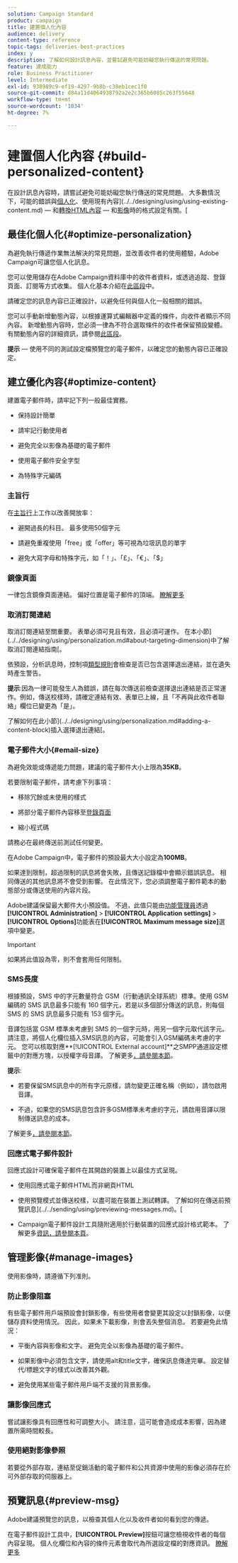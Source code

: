 ```yaml
---
solution: Campaign Standard
product: campaign
title: 建置個人化內容
audience: delivery
content-type: reference
topic-tags: deliveries-best-practices
index: y
description: 了解如何設計訊息內容，並嘗試避免可能妨礙您執行傳送的常見問題。 
feature: 達成能力
role: Business Practitioner
level: Intermediate
exl-id: 938989c9-ef19-4297-9b8b-c38eb1cec1f0
source-git-commit: d84a11d4064938792a2e2c365b6085c263f55648
workflow-type: tm+mt
source-wordcount: '1034'
ht-degree: 7%

---
```


# 建置個人化內容 {#build-personalized-content}

在設計訊息內容時，請嘗試避免可能妨礙您執行傳送的常見問題。 大多數情況下，可能的錯誤與[個人化](../../designing/using/personalization.md)、使用現有內容](../../designing/using/using-existing-content.md) — 和[轉換HTML內容](../../designing/using/using-existing-content.md#converting-an-html-content) — 和[影像](../../designing/using/images.md)時的格式設定有關。[

## 最佳化個人化{#optimize-personalization}

為避免執行傳遞作業無法解決的常見問題，並改善收件者的使用體驗，Adobe Campaign可讓您個人化訊息。

您可以使用儲存在Adobe Campaign資料庫中的收件者資料，或透過追蹤、登錄頁面、訂閱等方式收集。
個人化基本介紹在[此區段](../../designing/using/personalization.md)中。

請確定您的訊息內容已正確設計，以避免任何與個人化一般相關的錯誤。

您可以手動新增動態內容，以根據運算式編輯器中定義的條件，向收件者顯示不同內容。 新增動態內容時，您必須一律為不符合選取條件的收件者保留預設變體。
有關動態內容的詳細資訊，請參閱[此區段](../../designing/using/personalization.md#defining-dynamic-content-in-an-email)。

**提示**  — 使用不同的測試設定檔預覽您的電子郵件，以確定您的動態內容已正確設定。

## 建立優化內容{#optimize-content}

建置電子郵件時，請牢記下列一般最佳實務。

* 保持設計簡單

* 請牢記行動使用者

* 避免完全以影像為基礎的電子郵件

* 使用電子郵件安全字型

* 為特殊字元編碼

### 主旨行

在[主旨行](../../designing/using/subject-line.md)上工作以改善開放率：

* 避開過長的科目。 最多使用50個字元

* 請避免重複使用「free」或「offer」等可視為垃圾訊息的單字

* 避免大寫字母和特殊字元，如「！」、「£」、「€」、「$」

### 鏡像頁面

一律包含鏡像頁面連結。 偏好位置是電子郵件的頂端。 [瞭解更多](../../designing/using/personalization.md#adding-a-content-block)

### 取消訂閱連結

取消訂閱連結至關重要。 表單必須可見且有效，且必須可運作。 在本小節](../../designing/using/personalization.md#about-targeting-dimension)中了解取消訂閱連結指南[。

依預設，分析訊息時，控制項[類型規則](../../sending/using/control-rules.md)會檢查是否已包含選擇退出連結，並在遺失時產生警告。

**提示**:因為一律可能發生人為錯誤，請在每次傳送前檢查選擇退出連結是否正常運作。例如，傳送校樣時，請確定連結有效、表單已上線，且「不再與此收件者聯絡」欄位已變更為「是」。

了解如何在此小節](../../designing/using/personalization.md#adding-a-content-block)插入選擇退出連結[。

### 電子郵件大小{#email-size}

為避免效能或傳遞能力問題，建議的電子郵件大小上限為&#x200B;**35KB**。

若要限制電子郵件，請考慮下列事項：

* 移除冗餘或未使用的樣式

* 將部分電子郵件內容移至[登錄頁面](../../channels/using/getting-started-with-landing-pages.md)

* 縮小程式碼

請務必在最終傳送前測試任何變更。

在Adobe Campaign中，電子郵件的預設最大大小設定為&#x200B;**100MB**。 <!--This limit enables to prevent any error that could indefinitely increase the size of an email, which can lead to a system crash.-->

如果達到限制，超過限制的訊息將會失敗，且傳送記錄檔中會顯示錯誤訊息。 相同傳送的其他訊息將不會受到影響。 在此情況下，您必須調整電子郵件範本的動態部分或傳送使用的內容片段。<!--If you need assistance, or if you have any question or request about the **[!UICONTROL Maximum message size]** option, reach out to your Adobe contact.-->

Adobe建議保留最大郵件大小預設值。 不過，此值只能由[功能管理員](../../administration/using/users-management.md#functional-administrators)透過&#x200B;**[!UICONTROL Administration]** > **[!UICONTROL Application settings]** > **[!UICONTROL Options]**&#x200B;功能表在&#x200B;**[!UICONTROL Maximum message size]**&#x200B;選項中變更。

>[!IMPORTANT]
>
>如果將此值設為零，則不會套用任何限制。

### SMS長度

根據預設，SMS 中的字元數量符合 GSM（行動通訊全球系統）標準。使用 GSM 編碼的 SMS 訊息最多只能有 160 個字元，若是以多個部分傳送的訊息，則每個 SMS 的 SMS 訊息最多只能有 153 個字元。

音譯包括當 GSM 標準未考慮到 SMS 的一個字元時，用另一個字元取代該字元。請注意，將個人化欄位插入SMS訊息的內容，可能會引入GSM編碼未考慮的字元。 您可以核取對應&#x200B;**[!UICONTROL External account]**之SMPP通道設定標籤中的對應方塊，以授權字母音譯。
了解更多[，請參閱本節](../../administration/using/configuring-sms-channel.md#sms-encoding--length-and-transliteration)。

**提示**:

* 若要保留SMS訊息中的所有字元原樣，請勿變更正確名稱（例如），請勿啟用音譯。

* 不過，如果您的SMS訊息包含許多GSM標準未考慮的字元，請啟用音譯以限制傳送訊息的成本。

了解更多[，請參閱本節](../../administration/using/configuring-sms-channel.md#sms-encoding--length-and-transliteration)。

### 回應式電子郵件設計

回應式設計可確保電子郵件在其開啟的裝置上以最佳方式呈現。

* 使用回應式電子郵件HTML而非網頁HTML

* 使用預覽模式並傳送校樣，以盡可能在裝置上測試轉譯。 了解如何在傳送前預覽訊息](../../sending/using/previewing-messages.md)。[

* Campaign電子郵件設計工具隨附適用於行動裝置的回應式設計格式範本。 了解更多[資訊，請參閱本頁](../../designing/using/using-reusable-content.md#content-templates)。

## 管理影像{#manage-images}

使用影像時，請遵循下列准則。

### 防止影像阻塞

有些電子郵件用戶端預設會封鎖影像，有些使用者會變更其設定以封鎖影像，以便儲存資料使用情況。 因此，如果未下載影像，則會丟失整個消息。 若要避免此情況：

* 平衡內容與影像和文字。 避免完全以影像為基礎的電子郵件。

* 如果影像中必須包含文字，請使用alt和title文字，確保訊息傳達完畢。 設定替代/標題文字的樣式以改善其外觀。

* 避免使用某些電子郵件用戶端不支援的背景影像。

### 讓影像回應式

嘗試讓影像具有回應性和可調整大小。 請注意，這可能會造成成本影響，因為建置所需時間較長。

### 使用絕對影像參照

若要從外部存取，連結至促銷活動的電子郵件和公共資源中使用的影像必須存在於可外部存取的伺服器上。

## 預覽訊息{#preview-msg}

Adobe建議預覽您的訊息，以檢查其個人化以及收件者如何看到您的傳遞。

在電子郵件設計工具中，**[!UICONTROL Preview]**&#x200B;按鈕可讓您檢視收件者的每個內容呈現。 個人化欄位和內容的條件元素會取代為所選設定檔的對應資訊。 [瞭解更多](../../sending/using/previewing-messages.md)
